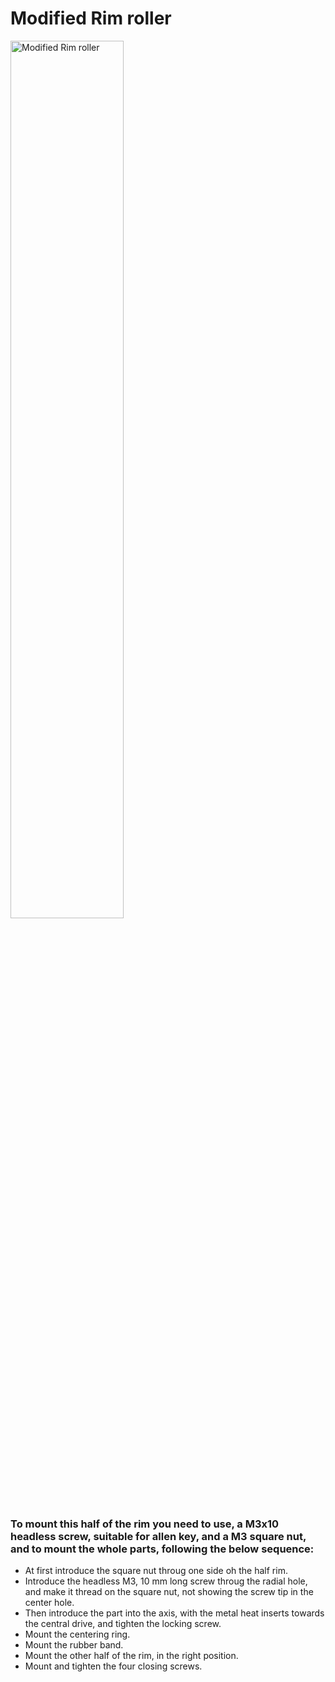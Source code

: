 # Modified Rim roller


<p align="left">
<img src="(https://github.com/Escrich/00-Filamentalist_Rewinder_Escrich_modifications-00/blob/master/20250526%20Modified%20Rim%20roller/Images/20250526%20Rim%20roller%20with%20tpu%20rubber%20band%20(03).JPG)" alt='Modified Rim roller' width='60%'>
</p>

### To mount this half of the rim you need to use, a M3x10 headless screw, suitable for allen key, and a M3 square nut, and to mount the whole parts, following the below sequence:

- At first introduce the square nut throug one side oh the half rim.
- Introduce the headless M3, 10 mm long screw throug the radial hole, and make it thread on the square nut, not showing the screw tip in the center hole.
- Then introduce the part into the axis, with the metal heat inserts towards the central drive, and tighten the locking screw.
- Mount the centering ring.
- Mount the rubber band.
- Mount the other half of the rim, in the right position.
- Mount and tighten the four closing screws.
